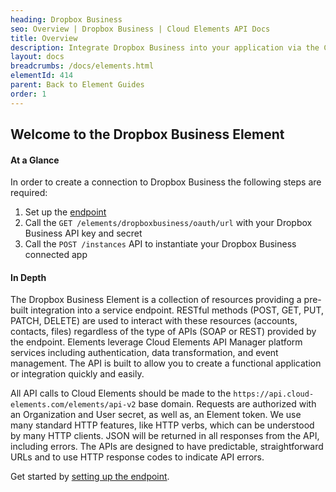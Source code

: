 ```yaml
---
heading: Dropbox Business
seo: Overview | Dropbox Business | Cloud Elements API Docs
title: Overview
description: Integrate Dropbox Business into your application via the Cloud Elements APIs.
layout: docs
breadcrumbs: /docs/elements.html
elementId: 414
parent: Back to Element Guides
order: 1
---
```


## Welcome to the Dropbox Business Element


#### At a Glance

In order to create a connection to Dropbox Business the following steps are required:

1. Set up the [endpoint](dropbox-business-endpoint-setup.html)
2. Call the `GET /elements/dropboxbusiness/oauth/url` with your Dropbox Business API key and secret
3. Call the `POST /instances` API to instantiate your Dropbox Business connected app

#### In Depth

The Dropbox Business Element is a collection of resources providing a pre-built integration into a service endpoint. RESTful methods (POST, GET, PUT, PATCH, DELETE) are used to interact with these resources (accounts, contacts, files) regardless of the type of APIs (SOAP or REST) provided by the endpoint. Elements leverage Cloud Elements API Manager platform services including authentication, data transformation, and event management.  The API is built to allow you to create a functional application or integration quickly and easily.

All API calls to Cloud Elements should be made to the `https://api.cloud-elements.com/elements/api-v2` base domain. Requests are authorized with an Organization and User secret, as well as, an Element token.  We use many standard HTTP features, like HTTP verbs, which can be understood by many HTTP clients. JSON will be returned in all responses from the API, including errors. The APIs are designed to have predictable, straightforward URLs and to use HTTP response codes to indicate API errors.

Get started by [setting up the endpoint](dropbox-business-endpoint-setup.html).
